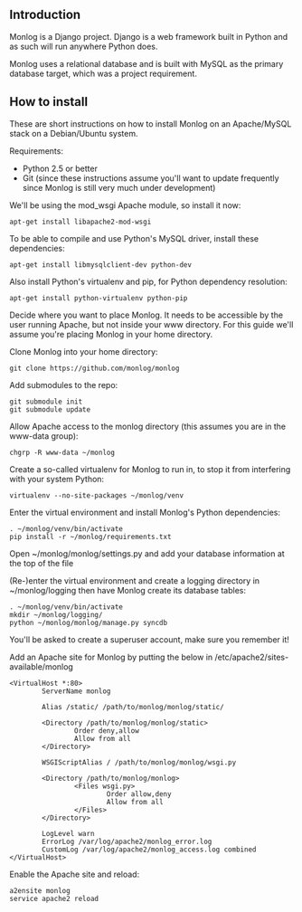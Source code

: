 Introduction
------------
Monlog is a Django project. Django is a web framework built in Python and as such will run anywhere Python does.

Monlog uses a relational database and is built with MySQL as the primary database target, which was a project requirement.

How to install
--------------
These are short instructions on how to install Monlog on an Apache/MySQL stack on a Debian/Ubuntu system.

Requirements:
* Python 2.5 or better
* Git (since these instructions assume you'll want to update frequently since Monlog is still very much under development)

We'll be using the mod_wsgi Apache module, so install it now:

    apt-get install libapache2-mod-wsgi

To be able to compile and use Python's MySQL driver, install these dependencies:

    apt-get install libmysqlclient-dev python-dev

Also install Python's virtualenv and pip, for Python dependency resolution:

    apt-get install python-virtualenv python-pip

Decide where you want to place Monlog. It needs to be accessible by the user running Apache, but not inside your www directory. For this guide we'll assume you're placing Monlog in your home directory.

Clone Monlog into your home directory:

    git clone https://github.com/monlog/monlog
    
Add submodules to the repo:

    git submodule init
    git submodule update

Allow Apache access to the monlog directory (this assumes you are in the www-data group):

    chgrp -R www-data ~/monlog

Create a so-called virtualenv for Monlog to run in, to stop it from interfering with your system Python:

    virtualenv --no-site-packages ~/monlog/venv

Enter the virtual environment and install Monlog's Python dependencies:

    . ~/monlog/venv/bin/activate
    pip install -r ~/monlog/requirements.txt

Open ~/monlog/monlog/settings.py and add your database information at the top of the file

(Re-)enter the virtual environment and create a logging directory in ~/monlog/logging
then have Monlog create its database tables:

    . ~/monlog/venv/bin/activate
    mkdir ~/monlog/logging/
    python ~/monlog/monlog/manage.py syncdb

You'll be asked to create a superuser account, make sure you remember it!

Add an Apache site for Monlog by putting the below in /etc/apache2/sites-available/monlog

    <VirtualHost *:80>
            ServerName monlog

            Alias /static/ /path/to/monlog/monlog/static/

            <Directory /path/to/monlog/monlog/static>
                    Order deny,allow
                    Allow from all
            </Directory>

            WSGIScriptAlias / /path/to/monlog/monlog/wsgi.py

            <Directory /path/to/monlog/monlog>
                    <Files wsgi.py>
                            Order allow,deny
                            Allow from all
                    </Files>
            </Directory>

            LogLevel warn
            ErrorLog /var/log/apache2/monlog_error.log
            CustomLog /var/log/apache2/monlog_access.log combined
    </VirtualHost>

Enable the Apache site and reload:

    a2ensite monlog
    service apache2 reload
